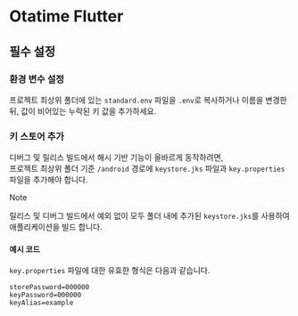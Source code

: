 # Otatime Flutter

## 필수 설정

### 환경 변수 설정
프로젝트 최상위 폴더에 있는 `standard.env` 파일을 `.env`로 복사하거나 이름을 변경한 뒤, 값이 비어있는 누락된 키 값을 추가하세요.

### 키 스토어 추가
디버그 및 릴리스 빌드에서 해시 기반 기능이 올바르게 동작하려면,  
프로젝트 최상위 폴더 기준 `/android` 경로에 `keystore.jks` 파일과 `key.properties` 파일을 추가해야 합니다.

> [!NOTE]
> 릴리스 및 디버그 빌드에서 예외 없이 모두 폴더 내에 추가된 `keystore.jks`를 사용하여 애플리케이션을 빌드 합니다.

#### 예시 코드
`key.properties` 파일에 대한 유효한 형식은 다음과 같습니다.

```properties
storePassword=000000
keyPassword=000000
keyAlias=example
```